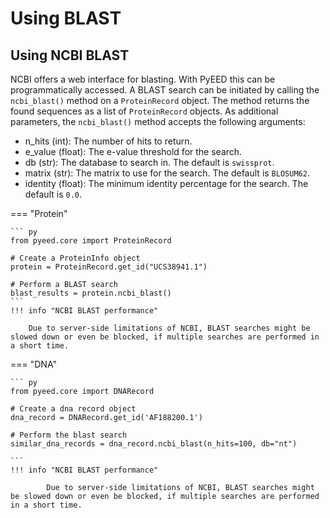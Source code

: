 # Using BLAST

## Using NCBI BLAST
NCBI offers a web interface for blasting. With PyEED this can be programmatically accessed. A BLAST search can be initiated by calling the `ncbi_blast()` method on a `ProteinRecord` object. The method returns the found sequences as a list of `ProteinRecord` objects. As additional parameters, the `ncbi_blast()` method accepts the following arguments:

- n_hits (int): The number of hits to return.
- e_value (float): The e-value threshold for the search.
- db (str): The database to search in. The default is `swissprot`.
- matrix (str): The matrix to use for the search. The default is `BLOSUM62`.
- identity (float): The minimum identity percentage for the search. The default is `0.0`.



=== "Protein"

    ``` py
    from pyeed.core import ProteinRecord

    # Create a ProteinInfo object
    protein = ProteinRecord.get_id("UCS38941.1")

    # Perform a BLAST search
    blast_results = protein.ncbi_blast()
    ```
    !!! info "NCBI BLAST performance"

        Due to server-side limitations of NCBI, BLAST searches might be slowed down or even be blocked, if multiple searches are performed in a short time.

=== "DNA"

    ``` py 
    from pyeed.core import DNARecord

    # Create a dna record object
    dna_record = DNARecord.get_id('AF188200.1')

    # Perform the blast search
    similar_dna_records = dna_record.ncbi_blast(n_hits=100, db="nt")

    ```
    !!! info "NCBI BLAST performance"

            Due to server-side limitations of NCBI, BLAST searches might be slowed down or even be blocked, if multiple searches are performed in a short time.

